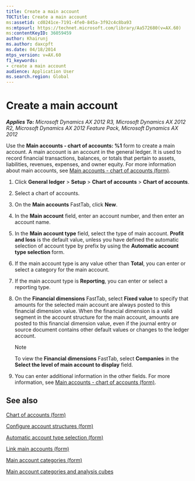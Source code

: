 ```yaml
---
title: Create a main account
TOCTitle: Create a main account
ms:assetid: cd0241ce-7191-4fe0-845a-3f92c4c8ba93
ms:mtpsurl: https://technet.microsoft.com/library/Aa572680(v=AX.60)
ms:contentKeyID: 36059459
author: Khairunj
ms.author: daxcpft
ms.date: 04/18/2014
mtps_version: v=AX.60
f1_keywords:
- create a main account
audience: Application User
ms.search.region: Global
---
```


# Create a main account 


_**Applies To:** Microsoft Dynamics AX 2012 R3, Microsoft Dynamics AX 2012 R2, Microsoft Dynamics AX 2012 Feature Pack, Microsoft Dynamics AX 2012_

Use the **Main accounts - chart of accounts: %1** form to create a main account. A main account is an account in the general ledger. It is used to record financial transactions, balances, or totals that pertain to assets, liabilities, revenues, expenses, and owner equity. For more information about main accounts, see [Main accounts - chart of accounts (form)](https://technet.microsoft.com/library/hh209695\(v=ax.60\)).

1.  Click **General ledger** \> **Setup** \> **Chart of accounts** \> **Chart of accounts**.

2.  Select a chart of accounts.

3.  On the **Main accounts** FastTab, click **New**.

4.  In the **Main account** field, enter an account number, and then enter an account name.

5.  In the **Main account type** field, select the type of main account. **Profit and loss** is the default value, unless you have defined the automatic selection of account type by prefix by using the **Automatic account type selection** form.

6.  If the main account type is any value other than **Total**, you can enter or select a category for the main account.

7.  If the main account type is **Reporting**, you can enter or select a reporting type.

8.  On the **Financial dimensions** FastTab, select **Fixed value** to specify that amounts for the selected main account are always posted to this financial dimension value. When the financial dimension is a valid segment in the account structure for the main account, amounts are posted to this financial dimension value, even if the journal entry or source document contains other default values or changes to the ledger account.
    

    > [!NOTE]
    > <P>To view the <STRONG>Financial dimensions</STRONG> FastTab, select <STRONG>Companies</STRONG> in the <STRONG>Select the level of main account to display</STRONG> field.</P>



9.  You can enter additional information in the other fields. For more information, see [Main accounts - chart of accounts (form)](https://technet.microsoft.com/library/hh209695\(v=ax.60\)).

## See also

[Chart of accounts (form)](https://technet.microsoft.com/library/aa618234\(v=ax.60\))

[Configure account structures (form)](https://technet.microsoft.com/library/hh227362\(v=ax.60\))

[Automatic account type selection (form)](https://technet.microsoft.com/library/aa573049\(v=ax.60\))

[Link main accounts (form)](https://technet.microsoft.com/library/hh209475\(v=ax.60\))

[Main account categories (form)](https://technet.microsoft.com/library/hh227632\(v=ax.60\))

[Main account categories and analysis cubes](main-account-categories-and-analysis-cubes.md)

  


